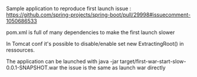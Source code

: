 Sample application to reproduce first launch issue : https://github.com/spring-projects/spring-boot/pull/29998#issuecomment-1050686533

pom.xml is full of many dependencies to make the first launch slower

In Tomcat conf it's possible to disable/enable set new ExtractingRoot() in ressources.

The application can be launched with java -jar target/first-war-start-slow-0.0.1-SNAPSHOT.war the issue is the same as launch war directly
